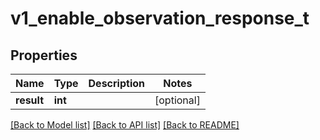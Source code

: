 # v1_enable_observation_response_t

## Properties
Name | Type | Description | Notes
------------ | ------------- | ------------- | -------------
**result** | **int** |  | [optional] 

[[Back to Model list]](../README.md#documentation-for-models) [[Back to API list]](../README.md#documentation-for-api-endpoints) [[Back to README]](../README.md)


